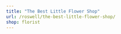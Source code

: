 ```yaml
---
title: "The Best Little Flower Shop"
url: /roswell/the-best-little-flower-shop/
shop: florist
---
```

